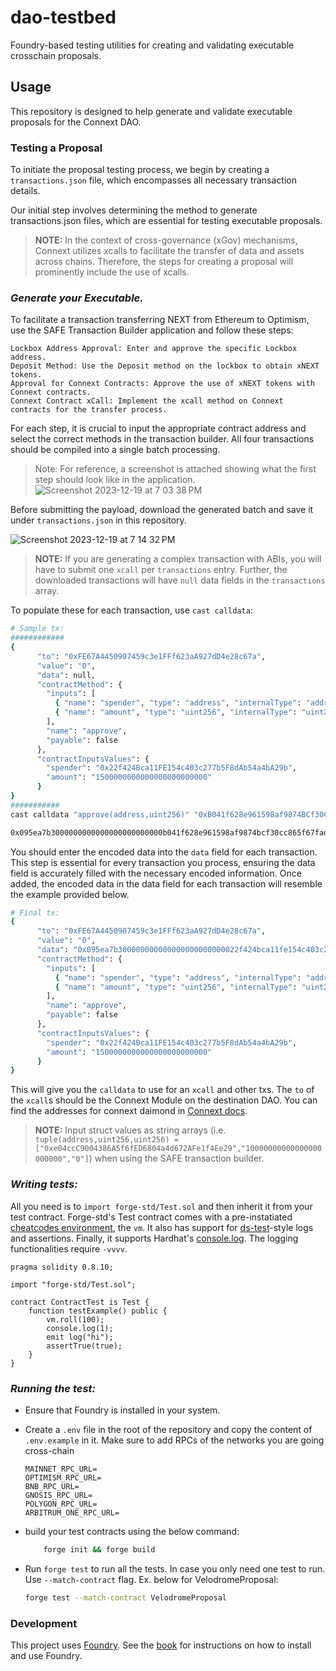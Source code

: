 # dao-testbed

Foundry-based testing utilities for creating and validating executable crosschain proposals.

## Usage

This repository is designed to help generate and validate executable proposals for the Connext DAO.

### Testing a Proposal

To initiate the proposal testing process, we begin by creating a `transactions.json` file, which encompasses all necessary transaction details.

Our initial step involves determining the method to generate transactions.json files, which are essential for testing executable proposals.

> **NOTE:** In the context of cross-governance (xGov) mechanisms, Connext utilizes xcalls to facilitate the transfer of data and assets across chains. Therefore, the steps for creating a proposal will prominently include the use of xcalls.


### **_Generate your Executable._**
To facilitate a transaction transferring NEXT from Ethereum to Optimism, use the SAFE Transaction Builder application and follow these steps:

    Lockbox Address Approval: Enter and approve the specific Lockbox address.
    Deposit Method: Use the Deposit method on the lockbox to obtain xNEXT tokens.
    Approval for Connext Contracts: Approve the use of xNEXT tokens with Connext contracts.
    Connext Contract xCall: Implement the xcall method on Connext contracts for the transfer process.

For each step, it is crucial to input the appropriate contract address and select the correct methods in the transaction builder. All four transactions should be compiled into a single batch processing.
    
> Note: For reference, a screenshot is attached showing what the first step should look like in the application.
![Screenshot 2023-12-19 at 7 03 38 PM](https://github.com/connext/dao-testbed/assets/56167998/2e4385ea-8a08-498a-b2a4-698df7b93fcc)

Before submitting the payload, download the generated batch and save it under `transactions.json` in this repository.

![Screenshot 2023-12-19 at 7 14 32 PM](https://github.com/connext/dao-testbed/assets/56167998/d0a3a0c6-3b85-40fb-b1ea-1041b14c4385)


> **NOTE:**
If you are generating a complex transaction with ABIs, you will have to submit one `xcall` per `transactions` entry. Further, the downloaded transactions will have `null` data fields in the `transactions` array.

To populate these for each transaction, use `cast calldata`:

```sh
# Sample tx:
############
{
      "to": "0xFE67A4450907459c3e1FFf623aA927dD4e28c67a",
      "value": "0",
      "data": null,
      "contractMethod": {
        "inputs": [
          { "name": "spender", "type": "address", "internalType": "address" },
          { "name": "amount", "type": "uint256", "internalType": "uint256" }
        ],
        "name": "approve",
        "payable": false
      },
      "contractInputsValues": {
        "spender": "0x22f424Bca11FE154c403c277b5F8dAb54a4bA29b",
        "amount": "1500000000000000000000000"
      }
}
###########
cast calldata "approve(address,uint256)" "0xB041f628e961598af9874BCf30CC865f67fad3EE" "10000000000000000000000"

0x095ea7b3000000000000000000000000b041f628e961598af9874bcf30cc865f67fad3ee00000000000000000000000000000000000000000000021e19e0c9bab2400000
```

You should enter the encoded data into the `data` field for each transaction. This step is essential for every transaction you process, ensuring the data field is accurately filled with the necessary encoded information. Once added, the encoded data in the data field for each transaction will resemble the example provided below.

```sh
# Final tx:
{
      "to": "0xFE67A4450907459c3e1FFf623aA927dD4e28c67a",
      "value": "0",
      "data": "0x095ea7b300000000000000000000000022f424bca11fe154c403c277b5f8dab54a4ba29b000000000000000000000000000000000000000000013da329b6336471800000",
      "contractMethod": {
        "inputs": [
          { "name": "spender", "type": "address", "internalType": "address" },
          { "name": "amount", "type": "uint256", "internalType": "uint256" }
        ],
        "name": "approve",
        "payable": false
      },
      "contractInputsValues": {
        "spender": "0x22f424Bca11FE154c403c277b5F8dAb54a4bA29b",
        "amount": "1500000000000000000000000"
      }
}

```

This will give you the `calldata` to use for an `xcall` and other txs. The `to` of the `xcall`s should be the Connext Module on the destination DAO. You can find the addresses for connext daimond in [Connext docs](https://docs.connext.network/resources/deployments).

> **NOTE:** Input struct values as string arrays (i.e. `tuple(address,uint256,uint256) = ["0xe04ccC9004386A5f6fED6804a4d672AFe1f4Ee29","10000000000000000000000","0"]`) when using the SAFE transaction builder.

### **_Writing tests:_**


All you need is to `import forge-std/Test.sol` and then inherit it from your test contract. Forge-std's Test contract comes with a pre-instatiated [cheatcodes environment](https://book.getfoundry.sh/cheatcodes/), the `vm`. It also has support for [ds-test](https://book.getfoundry.sh/reference/ds-test.html)-style logs and assertions. Finally, it supports Hardhat's [console.log](https://github.com/brockelmore/forge-std/blob/master/src/console.sol). The logging functionalities require `-vvvv`.

```solidity
pragma solidity 0.8.10;

import "forge-std/Test.sol";

contract ContractTest is Test {
    function testExample() public {
        vm.roll(100);
        console.log(1);
        emit log("hi");
        assertTrue(true);
    }
}
```

### **_Running the test:_**

- Ensure that Foundry is installed in your system. 
- Create a `.env` file in the root of the repository and copy the content of `.env.example` in it. Make sure to add RPCs of the networks you are going cross-chain 

    ```
    MAINNET_RPC_URL=
    OPTIMISM_RPC_URL=
    BNB_RPC_URL=
    GNOSIS_RPC_URL=
    POLYGON_RPC_URL=
    ARBITRUM_ONE_RPC_URL=
    ```
- build your test contracts using the below command:
    ```sh
        forge init && forge build
    ```

- Run `forge test` to run all the tests. In case you only need one test to run. Use `--match-contract` flag. Ex. below for VelodromeProposal:

    ```sh
    forge test --match-contract VelodromeProposal
    ```


### Development

This project uses [Foundry](https://getfoundry.sh). See the [book](https://book.getfoundry.sh/getting-started/installation.html) for instructions on how to install and use Foundry.
